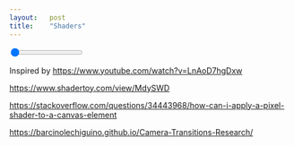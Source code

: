 ```yaml
---
layout:   post
title:    "Shaders"
---
```


<div class="aspect-ratio-box ratio-game-boy">
  <canvas id="canvas" class="aspect-ratio-box-content" />
</div>
<input type="range" min="0" max="100" value="0" class="shader-slider">

<script type="text/javascript" src="/assets/js/regl-2.0.1.min.js"></script>

Inspired by https://www.youtube.com/watch?v=LnAoD7hgDxw

https://www.shadertoy.com/view/MdySWD

https://stackoverflow.com/questions/34443968/how-can-i-apply-a-pixel-shader-to-a-canvas-element

https://barcinolechiguino.github.io/Camera-Transitions-Research/
